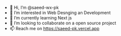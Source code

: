 - 👋 Hi, I’m @saeed-wx-pk
- 👀 I’m interested in Web Desnging an Development
- 🌱 I’m currently learning Next js
- 💞️ I’m looking to collaborate on a open source project
- 📫 Reach me on https://saeed-pk.vercel.app


<!---
saeed-wx-pk/saeed-wx-pk is a ✨ special ✨ repository because its `README.md` (this file) appears on your GitHub profile.
You can click the Preview link to take a look at your changes.
--->
